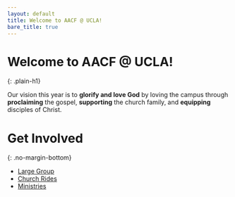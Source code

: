 ```yaml
---
layout: default
title: Welcome to AACF @ UCLA!
bare_title: true
---
```


<div class="text-panel" markdown="1">

# Welcome to AACF @ UCLA!
{: .plain-h1}

Our vision this year is to **glorify and love God** by loving the campus through **proclaiming** the gospel, **supporting** the church family, and **equipping** disciples of Christ.

</div>

# Get Involved
{: .no-margin-bottom}

<div class="link-tile-list" markdown="1">

* [<span class="link-tile-title">Large Group</span>](/large-group)
* [<span class="link-tile-title">Church Rides</span>](/church-rides)
* [<span class="link-tile-title">Ministries</span>](/ministries)

</div>
